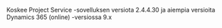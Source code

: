 Koskee Project Service -sovelluksen versiota 2.4.4.30 ja aiempia versioita Dynamics 365 (online) -versiossa 9.x
